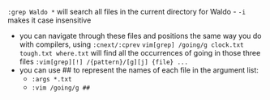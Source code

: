 `:grep Waldo *` will search all files in the current directory for Waldo - `-i` makes it case insensitive 
- you can navigate through these files and positions the same way you do with compilers, using `:cnext/:cprev`
`vim[grep] /going/g clock.txt tough.txt where.txt` will find all the occurrences of going in those three files `:vim[grep][!] /{pattern}/[g][j] {file} ...`
- you can use ## to represent the names of each file in the argument list:
	- `:args *.txt`
	- `:vim /going/g ##`

